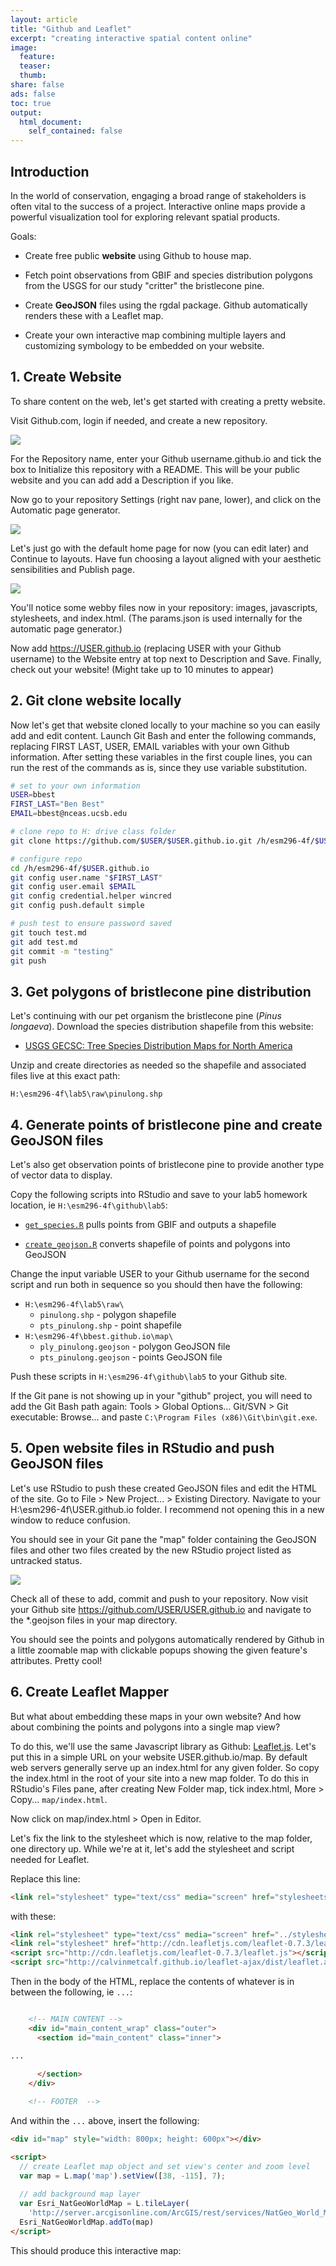```yaml
---
layout: article
title: "Github and Leaflet"
excerpt: "creating interactive spatial content online"
image:
  feature:
  teaser:
  thumb:
share: false
ads: false
toc: true
output:
  html_document:
    self_contained: false
---
```



## Introduction

In the world of conservation, engaging a broad range of stakeholders is often vital to the success of a project. Interactive online maps provide a powerful visualization tool for exploring relevant spatial products.

Goals:

- Create free public **website** using Github to house map.

- Fetch point observations from GBIF and species distribution polygons from the USGS for our study "critter" the bristlecone pine.

- Create **GeoJSON** files using the rgdal package. Github automatically renders these with a Leaflet map.

- Create your own interactive map combining multiple layers and customizing symbology to be embedded on your website.

## 1. Create Website

To share content on the web, let's get started with creating a pretty website.

Visit Github.com, login if needed, and create a new repository.

![](./img/github_add_repo_dropdown.PNG)

For the Repository name, enter your Github username.github.io and tick the box to Initialize this repository with a README. This will be your public website and you can add add a Description if you like.

Now go to your repository <span class="octicon octicon-tools"></span> Settings (right nav pane, lower), and click on the Automatic page generator.

![](./img/github_autopages.PNG)

Let's just go with the default home page for now (you can edit later) and Continue to layouts. Have fun choosing a layout aligned with your aesthetic sensibilities and Publish page.

![](./img/github_themes.PNG)

You'll notice some webby files now in your repository: images, javascripts, stylesheets, and index.html. (The params.json is used internally for the automatic page generator.)

Now add https://USER.github.io (replacing USER with your Github username) to the Website entry at top next to Description and Save. Finally, check out your website! (Might take up to 10 minutes to appear)

## 2. Git clone website locally

Now let's get that website cloned locally to your machine so you can easily add and edit content. Launch Git Bash and enter the following commands, replacing FIRST LAST, USER, EMAIL variables with your own Github information. After setting these variables in the first couple lines, you can run the rest of the commands as is, since they use variable substitution.

```bash
# set to your own information
USER=bbest
FIRST_LAST="Ben Best"
EMAIL=bbest@nceas.ucsb.edu

# clone repo to H: drive class folder
git clone https://github.com/$USER/$USER.github.io.git /h/esm296-4f/$USER.github.io

# configure repo
cd /h/esm296-4f/$USER.github.io
git config user.name "$FIRST_LAST"
git config user.email $EMAIL
git config credential.helper wincred
git config push.default simple

# push test to ensure password saved
git touch test.md
git add test.md
git commit -m "testing"
git push
```

## 3. Get polygons of bristlecone pine distribution

Let's continuing with our pet organism the bristlecone pine (_Pinus longaeva_). Download the species distribution shapefile from this website:
  
  - [USGS GECSC: Tree Species Distribution Maps for North America](http://esp.cr.usgs.gov/data/little/)

Unzip and create directories as needed so the shapefile and associated files live at this exact path:

```
H:\esm296-4f\lab5\raw\pinulong.shp
```

## 4. Generate points of bristlecone pine and create GeoJSON files

Let's also get observation points of bristlecone pine to provide another type of vector data to display.

Copy the following scripts into RStudio and save to your lab5 homework location, ie `H:\esm296-4f\github\lab5`:

- [`get_species.R`](https://github.com/ucsb-bren/esm296-4f/blob/gh-pages/wk4/get_species.R) pulls points from GBIF and outputs a shapefile

- [`create_geojson.R`](https://github.com/ucsb-bren/esm296-4f/blob/gh-pages/wk5/create_geojson.R) converts shapefile of points and polygons into GeoJSON

Change the input variable USER to your Github username for the second script and run both in sequence so you should then have the following:

- `H:\esm296-4f\lab5\raw\`
  - `pinulong.shp` - polygon shapefile
  - `pts_pinulong.shp` - point shapefile
- `H:\esm296-4f\bbest.github.io\map\`
  - `ply_pinulong.geojson` - polygon GeoJSON file
  - `pts_pinulong.geojson` - points GeoJSON file

Push these scripts in `H:\esm296-4f\github\lab5` to your Github site.

If the Git pane is not showing up in your "github" project, you will need to add the Git Bash path again: Tools > Global Options… Git/SVN > Git executable: Browse… and paste `C:\Program Files (x86)\Git\bin\git.exe`.

## 5. Open website files in RStudio and push GeoJSON files

Let's use RStudio to push these created GeoJSON files and edit the HTML of the site. Go to File > New Project... > Existing Directory. Navigate to your H:\esm296-4f\USER.github.io folder. I recommend not opening this in a new window to reduce confusion.

You should see in your Git pane the "map" folder containing the GeoJSON files and other two files created by the new RStudio project listed as untracked status.

![](./img/rstudio_bbest.github.io-git.PNG)

Check all of these to add, commit and push to your repository. Now visit your Github site https://github.com/USER/USER.github.io and navigate to the *.geojson files in your map directory.

You should see the points and polygons automatically rendered by Github in a little zoomable map with clickable popups showing the given feature's attributes. Pretty cool!

<script src="https://embed.github.com/view/geojson/bbest/bbest.github.io/master/map/pts_pinulong.geojson"></script>

<script src="https://embed.github.com/view/geojson/bbest/bbest.github.io/master/map/ply_pinulong.geojson"></script>


## 6. Create Leaflet Mapper

But what about embedding these maps in your own website? And how about combining the points and polygons into a single map view?

To do this, we'll use the same Javascript library as Github: [Leaflet.js](http://leafletjs.com). Let's put this in a simple URL on your website USER.github.io/map. By default web servers generally serve up an index.html for any given folder. So copy the index.html in the root of your site into a new map folder. To do this in RStudio's Files pane, after creating New Folder map, tick index.html, More > Copy... `map/index.html`.

Now click on map/index.html > Open in Editor.

Let's fix the link to the stylesheet which is now, relative to the map folder, one directory up. While we're at it, let's add the stylesheet and script needed for Leaflet.

Replace this line:

```html
<link rel="stylesheet" type="text/css" media="screen" href="stylesheets/stylesheet.css">
```

with these:

```html
<link rel="stylesheet" type="text/css" media="screen" href="../stylesheets/stylesheet.css">
<link rel="stylesheet" href="http://cdn.leafletjs.com/leaflet-0.7.3/leaflet.css" />
<script src="http://cdn.leafletjs.com/leaflet-0.7.3/leaflet.js"></script>
<script src="http://calvinmetcalf.github.io/leaflet-ajax/dist/leaflet.ajax.min.js"></script>
```

Then in the body of the HTML, replace the contents of whatever is in between the following, ie `...`:

```html

    <!-- MAIN CONTENT -->
    <div id="main_content_wrap" class="outer">
      <section id="main_content" class="inner">

...    
 
      </section>
    </div>

    <!-- FOOTER  -->
```

And within the `...` above, insert the following:

```html
<div id="map" style="width: 800px; height: 600px"></div>

<script>
  // create Leaflet map object and set view's center and zoom level
  var map = L.map('map').setView([38, -115], 7);        
  
  // add background map layer
  var Esri_NatGeoWorldMap = L.tileLayer(
    'http://server.arcgisonline.com/ArcGIS/rest/services/NatGeo_World_Map/MapServer/tile/{z}/{y}/{x}');
  Esri_NatGeoWorldMap.addTo(map)
</script>
```

This should produce this interactive map:

<link rel="stylesheet" href="/stylesheets/stylesheet.css">
<link rel="stylesheet" href="/stylesheets/leaflet.awesome-markers.css">
<link rel="stylesheet" href="http://cdn.leafletjs.com/leaflet-0.7.3/leaflet.css" />
<link rel="stylesheet" href="http://maxcdn.bootstrapcdn.com/font-awesome/4.2.0/css/font-awesome.min.css" >

<script src="http://cdn.leafletjs.com/leaflet-0.7.3/leaflet.js"></script>
<script src="http://calvinmetcalf.github.io/leaflet-ajax/dist/leaflet.ajax.min.js"></script>
<script src="http://cdnjs.cloudflare.com/ajax/libs/Leaflet.awesome-markers/2.0.0/leaflet.awesome-markers.js"></script>


<div id="map0" style="width: 600px; height: 400px"></div>

<script>
  // create Leaflet map object and set view's center and zoom level
  var map0 = L.map('map0').setView([38, -115], 7);        
  
  // add background map layer
  var Esri_NatGeoWorldMap = L.tileLayer(
    'http://server.arcgisonline.com/ArcGIS/rest/services/NatGeo_World_Map/MapServer/tile/{z}/{y}/{x}');
  Esri_NatGeoWorldMap.addTo(map0)
</script>

Next, add the following lines of code between `Esri_NatGeoWorldMap.addTo(map0)` and `</script>` to map the points and polygons:

```html
// add geojson of points
var pts = new L.GeoJSON.AJAX('./pts_pinulong.geojson'); 
pts.addTo(map)

// add GeoJSON of points
var ply = new L.GeoJSON.AJAX('./ply_pinulong.geojson'); 
ply.addTo(map)
```

This should produce the following interactive map after you commit and push:

<div id="map" style="width: 600px; height: 400px"></div>
<script>

  // add map
	var map = L.map('map').setView([38, -115], 7);
  
  // add basemap layer
  var Esri_NatGeoWorldMap = L.tileLayer(
    'http://server.arcgisonline.com/ArcGIS/rest/services/NatGeo_World_Map/MapServer/tile/{z}/{y}/{x}');
  Esri_NatGeoWorldMap.addTo(map)
  
  // add GeoJSON of points
  var pts = new L.GeoJSON.AJAX('./pts_pinulong.geojson'); 
  pts.addTo(map)

  // add GeoJSON of points
  var ply = new L.GeoJSON.AJAX('./ply_pinulong.geojson'); 
  ply.addTo(map)

</script>

Next, let's customize the symbology so the points are green tree markers and polygons are orange. 

We're going to use the [Leaflet.awesome-markers](https://github.com/lvoogdt/Leaflet.awesome-markers) which enables you to use any of the nifty icons from [Font-Awesome](http://fortawesome.github.io/Font-Awesome/icons/). To use this library we need to add some files [zip](https://github.com/lvoogdt/Leaflet.awesome-markers/archive/2.0/develop.zip) prepped for you in this zip file you should download it to directly inside your H:\esm296-4f\USER.github.io folder:

[Leaflet.awesome-markers_files.7z](https://purl.org/net/frew/ESM296/wk5/Leaflet.awesome-markers_files.7z)

Open it in 7-zip so you can see the files. Go ahead and right click on 7-zip > Extract Here to place the files in the necessary folders.

Replace the lines you last added above in map/index.html with adding geojson points and polygons with these:

```html
// create tree marker
var treeMarker = L.AwesomeMarkers.icon({
  icon: 'tree',
  prefix: 'fa',
  markerColor: 'darkgreen',
  iconColor: 'white'});
//L.marker([38, -115], {icon: redMarker}).addTo(map);

// add geojson points with tree marker and popup
var pts = new L.GeoJSON.AJAX('./pts_pinulong.geojson', {
  pointToLayer: function (feature, latlng) {
    return L.marker(latlng, {icon: treeMarker});
  },
  onEachFeature: function (feature, layer) {
    layer.bindPopup(
      "Collected by: <strong>" + feature.properties.collctr + "</strong><br><br>" +
      "at: " + feature.properties.localty + "<br><br>" +
      "for: " + feature.properties.instttn, { maxWidth: 200 });
  }
});
pts.addTo(map)

// add geojson polygons with a style
var ply = new L.GeoJSON.AJAX('./ply_pinulong.geojson', {
  "color": "#ff7800",
  "weight": 5,
  "opacity": 0.65 });
ply.addTo(map)
```

<div id="map2" style="width: 600px; height: 400px"></div>
<script>

// add map
var map2 = L.map('map2').setView([38, -115], 7);

// add basemap layer
var Esri_NatGeoWorldMap = L.tileLayer(
  'http://server.arcgisonline.com/ArcGIS/rest/services/NatGeo_World_Map/MapServer/tile/{z}/{y}/{x}');
Esri_NatGeoWorldMap.addTo(map2)

// create tree marker
var treeMarker = L.AwesomeMarkers.icon({
  icon: 'tree',
  prefix: 'fa',
  markerColor: 'darkgreen',
  iconColor: 'white'});
//L.marker([38, -115], {icon: redMarker}).addTo(map2);

// add geojson points with tree marker and popup
var pts = new L.GeoJSON.AJAX('./pts_pinulong.geojson', {
  pointToLayer: function (feature, latlng) {
    return L.marker(latlng, {icon: treeMarker});
  },
  onEachFeature: function (feature, layer) {
    layer.bindPopup(
      "Collected by: <strong>" + feature.properties.collctr + "</strong><br><br>" +
      "at: " + feature.properties.localty + "<br><br>" +
      "for: " + feature.properties.instttn, { maxWidth: 200 });
  }
});
pts.addTo(map2)

// add geojson polygons with a style
var ply = new L.GeoJSON.AJAX('./ply_pinulong.geojson', {
  "color": "#ff7800",
  "weight": 5,
  "opacity": 0.65 });
ply.addTo(map2)

</script>


## Add link from main site

To add a link from your root site USER.github.io, let's add a link from the index.html there to map/index.html.


```html
      <h1>Welcome</h1>
      
      Check out my <strong><a href='./map'>map of bristlecone pine</a></strong>.
```


## Further Resources

- [GeoJSON.io](http://geojson.io) - powerful GeoJSON interface, allowing editing of features and tables directly from Github

- [Leaflet Providers](leaflet-extras.github.io: Leaflet Providers) - copy & paste a whole slew of pretty background layers into your map, like Stamen.watercolor

- [Leaflet Tutorials](http://leafletjs.com/examples.html) - go deeper into Leaflet capabilities here

- [Mapping geoJSON files on GitHub](https://help.github.com/articles/mapping-geojson-files-on-github/) - more background on Github capabilities, including symbology, embedding and clustering

- [R and Leaflet: leafletR package](http://zevross.com/blog/2014/04/11/using-r-to-quickly-create-an-interactive-online-map-using-the-leafletr-package/)

- [GDAL.org GeoJSON Driver](http://www.gdal.org/drv_geojson.html)

- [Leaflet Awesome Markers](https://github.com/lvoogdt/Leaflet.awesome-markers)

- [Create a Leaflet map using QGIS: qgis2leaf plugin](http://zevross.com/blog/2014/08/05/it-is-incredibly-easy-to-create-a-leaflet-map-using-qgis/)

- [GDAL Leaflet tile maker for rasters](http://www.gdal.org/gdal2tiles.html)